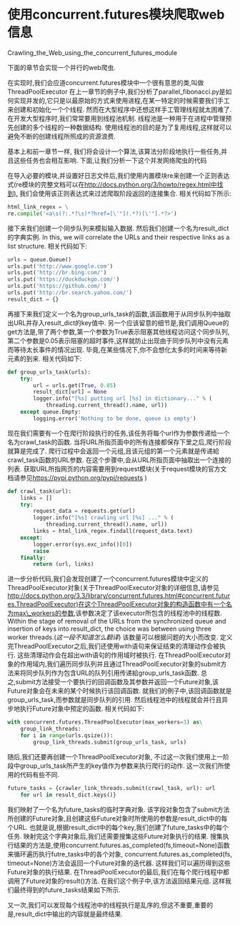 # 使用concurrent.futures模块爬取web信息

Crawling_the_Web_using_the_concurrent_futures_module

下面的章节会实现一个并行的web爬虫.

在实现时,我们会应道concurrent.futures模块中一个很有意思的类,叫做ThreadPoolExecutor 在上一章节的例子中,我们分析了parallel\_fibonacci.py是如何实现并发的,它只是以最原始的方式来使用进程,在某一特定的时候需要我们手工来创建和初始化一个个线程. 然而在大型程序中还想这样手工管理线程就太困难了. 在开发大型程序时,我们常常要用到线程池机制. 线程池是一种用于在进程中管理预先创建的多个线程的一种数据结构. 使用线程池的目的是为了复用线程,这样就可以避免不断的创建线程所照成的资源浪费.

基本上和前一章节一样, 我们将会设计一个算法,该算法分阶段地执行一些任务,并且这些任务也会相互影响. 下面,让我们分析一下这个并发网络爬虫的代码

在导入必要的模块,并设置好日志文件后,我们使用内置模块re来创建一个正则表达式(re模块的完整文档可以在<http://docs.python.org/3/howto/regex.html中找到).> 我们会使用该正则表达式来过滤爬取阶段返回的连接集合. 相关代码如下所示:

```python
html_link_regex = \
re.compile('<a\s(?:.*?\s)*?href=[\'"](.*?)[\'"].*?>')
```

接下来我们创建一个同步队列来模拟输入数据. 然后我们创建一个名为result\_dict的字典实例. In this, we will correlate the URLs and their respective links as a list structure. 相关代码如下:

```python
urls = queue.Queue()
urls.put('http://www.google.com')
urls.put('http://br.bing.com/')
urls.put('https://duckduckgo.com/')
urls.put('https://github.com/')
urls.put('http://br.search.yahoo.com/')
result_dict = {}
```

再接下来我们定义一个名为group\_urls\_task的函数,该函数用于从同步队列中抽取出URL并存入result\_dict的key值中. 另一个应该留意的细节是,我们调用Queue的get方法是,带了两个参数,第一个参数为True表示阻塞其他线程访问这个同步队列,第二个参数是0.05表示阻塞的超时事件,这样就防止出现由于同步队列中没有元素而等待太长事件的情况出现. 毕竟,在某些情况下,你不会想化太多的时间来等待新元素的到来. 相关代码如下:

```python
def group_urls_task(urls):
    try:
        url = urls.get(True, 0.05)
        result_dict[url] = None
        logger.info("[%s] putting url [%s] in dictionary..." % (
            threading.current_thread().name, url))
    except queue.Empty:
        logging.error('Nothing to be done, queue is empty')
```

现在我们需要有一个在爬行阶段执行的任务,该任务将每个url作为参数传递给一个名为crawl\_task的函数. 当将URL所指页面中的所有连接都保存下里之后,爬行阶段就算是完成了. 爬行过程中会返回一个元组,且该元组的第一个元素就是传递給crawl\_task函数的URL参数. 在这个步骤中,会从URL所指页面中抽取出一个连接的列表. 获取URL所指网页的内容需要用到request模块(关于request模块的官方文档请参见<https://pypi.python.org/pypi/requests> )

```python
def crawl_task(url):
    links = []
    try:
        request_data = requests.get(url)
        logger.info("[%s] crawling url [%s] ..." % (
            threading.current_thread().name, url))
        links = html_link_regex.findall(request_data.text)
    except:
        logger.error(sys.exc_info()[0])
        raise
    finally:
        return (url, links)
```

进一步分析代码,我们会发现创建了一个concurrent.futures模块中定义的ThreadPoolExecutor对象(关于ThreadPoolExecutor对象的详细信息,请参见 <http://docs.python.org/3.3/library/concurrent.futures.html#concurrent.futures.ThreadPoolExecutor)在这个ThreadPoolExecutor对象的构造函数中有一个名为max\_workers的参数>,该参数决定了该executor所包含的线程池中的线程数. Within the stage of removal of the URLs from the synchronized queue and insertion of keys into result\_dict, the choice was between using three worker threads.(*这一段不知道怎么翻译*) 该数量可以根据问题的大小而改变. 定义完ThreadPoolExecutor之后,我们还使用with语句来保证结束的清理动作会被执行. 这些清理动作会在超出with语句的作用域时被执行. 在ThreadPoolExecutor对象的作用域内,我们遍历同步队列并且通过ThreadPoolExecutor对象的submit方法来将同步队列作为包含URL的队列引用传递給group\_urls\_task函数. 总之,submit方法接受一个要执行的回调函数及其参数并返回一个Future对象,该Future对象会在未来的某个时候执行该回调函数. 就我们的例子中,该回调函数就是group\_urls\_task,而参数就是同步队列的引用. 然后线程池中的线程就会并行且异步地执行Future对象中预定的函数. 相关代码如下:

```python
with concurrent.futures.ThreadPoolExecutor(max_workers=3) as\
    group_link_threads:
    for i in range(urls.qsize()):
        group_link_threads.submit(group_urls_task, urls)
```

随后,我们还要再创建一个ThreadPoolExecutor对象, 不过这一次我们使用上一阶段中group\_urls\_task所产生的key值作为参数来执行爬行的动作. 这一次我们所使用的代码有些不同.

```python
future_tasks = {crawler_link_threads.submit(crawl_task, url): url  
    for url in result_dict.keys()}
```

我们映射了一个名为future\_tasks的临时字典对象. 该字段对象包含了submit方法所创建的Future对象,且创建这些Future对象时所使用的参数是result\_dict中的每个URL. 也就是说,根据result\_dict中的每个key,我们创建了future\_tasks中的每个任务. 映射完这个字典对象后,我们还需要搜集这些Future对象执行的结果. 搜集执行结果的方法是,使用concurrent.futures.as\_completed(fs,timeout=None)函数来循环遍历执行futre\_tasks中的各个对象, concurrent.futures.as\_completed(fs, timeout=None)方法会返回一个Future对象的迭代器. 这样我们可以遍历得到这些Future对象的执行结果. 在ThreadPoolExecutor的最后,我们在每个爬行线程中都调用了Future对象的result()方法. 在我们这个例子中,该方法返回结果元组. 这样我们最终得到的future\_tasks结果如下所示.

又一次,我们可以发现每个线程池中的线程执行是乱序的,但这不重要,重要的是,result\_dict中输出的内容就是最终结果.
